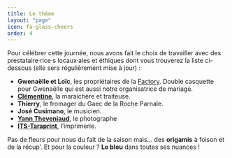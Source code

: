 ```yaml
---
title: Le thème
layout: "page"
icon: fa-glass-cheers
order: 4
---
```



Pour célébrer cette journée, nous avons fait le choix de travailler avec des prestataire·rice·s locaux·ales et éthiques dont vous trouverez la liste ci-dessous (elle sera régulièrement mise à jour) :

- **Gwenaëlle et Loïc**, les propriétaires de la [Factory](https://beaujolaisevent.wixsite.com/la-factory). Double casquette pour Gwenaëlle qui est aussi notre organisatrice de mariage.
- [**Clémentine**](https://www.grelinette-fourchette.fr/), la maraichère et traiteuse.
- **Thierry**, le fromager du Gaec de la Roche Parnale.
- **José Cusimano**, le musicien.
- [**Yann Theveniaud**](https://www.lesbeauxinstants.com/), le photographe 
- [**ITS-Taraprint**](https://its-taraprint.com/), l’imprimerie.

Pas de fleurs pour nous du fait de la saison mais… des **origamis** à foison et de la récup’. Et pour la couleur ? **Le bleu** dans toutes ses nuances !